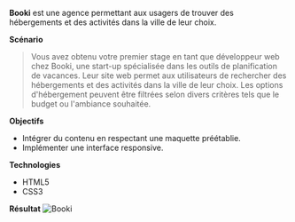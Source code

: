 **Booki** est une agence permettant aux usagers de trouver des hébergements et des activités dans la ville de leur choix.


**Scénario**
> Vous avez obtenu votre premier stage en tant que développeur web chez Booki, une start-up spécialisée dans les outils de planification de vacances. Leur site web permet aux utilisateurs de rechercher des hébergements et des activités dans la ville de leur choix. Les options d'hébergement peuvent être filtrées selon divers critères tels que le budget ou l'ambiance souhaitée.


**Objectifs**
- Intégrer du contenu en respectant une maquette préétablie.
- Implémenter une interface responsive.


**Technologies**
- HTML5
- CSS3


**Résultat**
![Booki](https://github.com/Rayanne92/booki2022/assets/103422010/6f8b5553-447e-47fd-9222-9f1f1ad72ee2)
